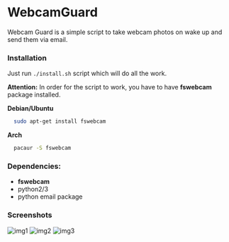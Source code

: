 # WebcamGuard
Webcam Guard is a simple script to take webcam photos on wake up and send them via email.

### Installation

Just run `./install.sh` script which will do all the work.

**Attention:**
In order for the script to work, you have to have **fswebcam** package installed.

**Debian/Ubuntu**
```bash
  sudo apt-get install fswebcam
```

  **Arch**
```bash  
  pacaur -S fswebcam
```


### Dependencies:

- **fswebcam** 
- python2/3
- python email package


### Screenshots
![img1](../assets/img1.jpg)
![img2](../assets/img2.jpg)
![img3](../assets/img3.jpg)
